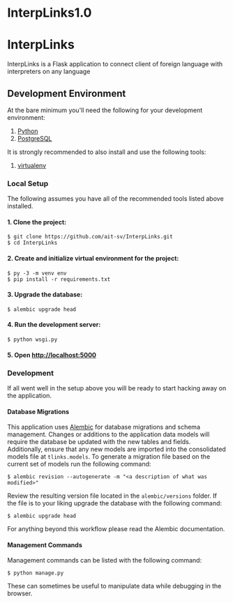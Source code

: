 # InterpLinks1.0


# InterpLinks

InterpLinks is a Flask application to connect client of foreign language with interpreters on any language

## Development Environment

At the bare minimum you'll need the following for your development environment:

1. [Python](http://www.python.org/)
2. [PostgreSQL](http://www.postgresql.com/)


It is strongly recommended to also install and use the following tools:

1. [virtualenv](https://python-guide.readthedocs.org/en/latest/dev/virtualenvs/#virtualenv)

### Local Setup

The following assumes you have all of the recommended tools listed above installed.

#### 1. Clone the project:

    $ git clone https://github.com/ait-sv/InterpLinks.git
    $ cd InterpLinks

#### 2. Create and initialize virtual environment for the project:

    $ py -3 -m venv env
    $ pip install -r requirements.txt

#### 3. Upgrade the database:

    $ alembic upgrade head

#### 4. Run the development server:

    $ python wsgi.py

#### 5. Open [http://localhost:5000](http://localhost:5000)


### Development

If all went well in the setup above you will be ready to start hacking away on
the application.

#### Database Migrations

This application uses [Alembic](http://alembic.readthedocs.org/) for database
migrations and schema management. Changes or additions to the application data
models will require the database be updated with the new tables and fields.
Additionally, ensure that any new models are imported into the consolidated
models file at `tlinks.models`. To generate a migration file based on the
current set of models run the following command:

    $ alembic revision --autogenerate -m "<a description of what was modified>"

Review the resulting version file located in the `alembic/versions` folder. If
the file is to your liking upgrade the database with the following command:

    $ alembic upgrade head

For anything beyond this workflow please read the Alembic documentation.

#### Management Commands

Management commands can be listed with the following command:

    $ python manage.py

These can sometimes be useful to manipulate data while debugging in the browser.

